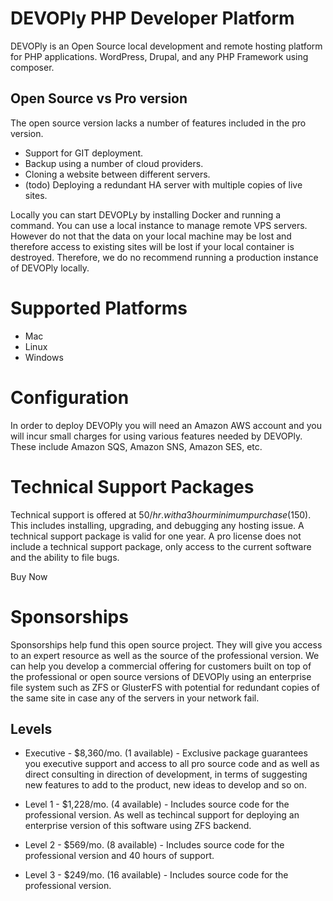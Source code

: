 # DEVOPly PHP Developer Platform


DEVOPly is an Open Source local development and remote hosting platform for PHP applications. WordPress, Drupal, and any PHP Framework using composer.

## Open Source vs Pro version

The open source version lacks a number of features included in the pro version.
* Support for GIT deployment.
* Backup using a number of cloud providers.
* Cloning a website between different servers.
* (todo) Deploying a redundant HA server with multiple copies of live sites.

Locally you can start DEVOPLy by installing Docker and running a command. You can use a local instance to manage remote VPS servers. However do not that the data on your local machine may be lost and therefore access to existing sites will be lost if your local container is destroyed. Therefore, we do no recommend running a production instance of DEVOPly locally.

# Supported Platforms
* Mac
* Linux
* Windows

# Configuration

In order to deploy DEVOPly you will need an Amazon AWS account and you will incur small charges for using various features needed by DEVOPly. These include Amazon SQS, Amazon SNS, Amazon SES, etc.

# Technical Support Packages

Technical support is offered at $50/hr. with a 3 hour minimum purchase ($150). This includes installing, upgrading, and debugging any hosting issue. A technical support package is valid for one year. A pro license does not include a technical support package, only access to the current software and the ability to file bugs.

Buy Now

# Sponsorships

Sponsorships help fund this open source project. They will give you access to an expert resource as well as the source of the professional version. We can help you develop a commercial offering for customers built on top of the professional or open source versions of DEVOPly using an enterprise file system such as ZFS or GlusterFS with potential for redundant copies of the same site in case any of the servers in your network fail.

## Levels

* Executive - $8,360/mo. (1 available) - Exclusive package guarantees you executive support and access to all pro source code and as well as direct consulting in direction of development, in terms of suggesting new features to add to the product, new ideas to develop and so on.

* Level 1 - $1,228/mo. (4 available) - Includes source code for the professional version. As well as techincal support for deploying an enterprise version of this software using ZFS backend.

* Level 2 - $569/mo. (8 available) - Includes source code for the professional version and 40 hours of support.

* Level 3 - $249/mo. (16 available) - Includes source code for the professional version.

